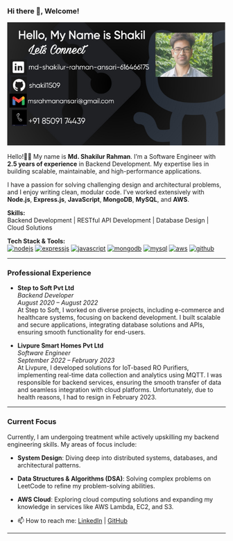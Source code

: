 ### Hi there 👋, Welcome!

![I am Shakilur Rahman](https://raw.githubusercontent.com/shakil1509/shakil-assets/main/static-files/Shakil-BackgroundImage.jpg)

Hello!👋🏻 My name is **Md. Shakilur Rahman**. I’m a Software Engineer with **2.5 years of experience** in Backend Development. My expertise lies in building scalable, maintainable, and high-performance applications.

I have a passion for solving challenging design and architectural problems, and I enjoy writing clean, modular code. I’ve worked extensively with **Node.js**, **Express.js**, **JavaScript**, **MongoDB**, **MySQL**, and **AWS**.

**Skills:**  
Backend Development | RESTful API Development | Database Design | Cloud Solutions  

**Tech Stack & Tools:**   
[<img src='https://cdn.jsdelivr.net/npm/simple-icons@v3/icons/node-dot-js.svg' alt='nodejs' height='40'>](https://github.com/shakil1509)  [<img src='https://cdn.jsdelivr.net/npm/simple-icons@v3/icons/express.svg' alt='expressjs' height='40'>](https://github.com/shakil1509)  [<img src='https://cdn.jsdelivr.net/npm/simple-icons@v3/icons/javascript.svg' alt='javascript' height='40'>](https://github.com/shakil1509)  [<img src='https://cdn.jsdelivr.net/npm/simple-icons@v3/icons/mongodb.svg' alt='mongodb' height='40'>](https://github.com/shakil1509)  [<img src='https://cdn.jsdelivr.net/npm/simple-icons@v3/icons/mysql.svg' alt='mysql' height='40'>](https://github.com/shakil1509)  [<img src='https://cdn.jsdelivr.net/npm/simple-icons@v3/icons/amazonaws.svg' alt='aws' height='40'>](https://github.com/shakil1509)  [<img src='https://cdn.jsdelivr.net/npm/simple-icons@v3/icons/github.svg' alt='github' height='40'>](https://github.com/shakil1509)

---

### Professional Experience

- **Step to Soft Pvt Ltd**  
  *Backend Developer*  
  *August 2020 – August 2022*  
  At Step to Soft, I worked on diverse projects, including e-commerce and healthcare systems, focusing on backend development. I built scalable and secure applications, integrating database solutions and APIs, ensuring smooth functionality for end-users.

- **Livpure Smart Homes Pvt Ltd**  
  *Software Engineer*  
  *September 2022 – February 2023*  
  At Livpure, I developed solutions for IoT-based RO Purifiers, implementing real-time data collection and analytics using MQTT. I was responsible for backend services, ensuring the smooth transfer of data and seamless integration with cloud platforms. Unfortunately, due to health reasons, I had to resign in February 2023.

---

### Current Focus

Currently, I am undergoing treatment while actively upskilling my backend engineering skills. My areas of focus include:

- **System Design**: Diving deep into distributed systems, databases, and architectural patterns.
- **Data Structures & Algorithms (DSA)**: Solving complex problems on LeetCode to refine my problem-solving abilities.
- **AWS Cloud**: Exploring cloud computing solutions and expanding my knowledge in services like AWS Lambda, EC2, and S3.

- 📫 How to reach me: [LinkedIn](www.linkedin.com/in/md-shakilur-rahman-ansari-616466175) | [GitHub](https://github.com/shakil1509)

---


